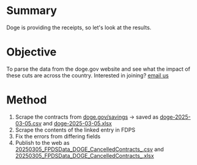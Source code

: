 # Summary
Doge is providing the receipts, so let's look at the results.

# Objective
To parse the data from the doge.gov website and see what the impact of these cuts are across the country. Interested in joining? [email us](mailto:dogeparser@gmail.com)

# Method
1. Scrape the contracts from [doge.gov/savings](https://doge.gov/savings) -> saved as [doge-2025-03-05.csv](data/doge-2025-03-05.csv) and [doge-2025-03-05.xlsx](data/doge-2025-03-05.xlsx)
2. Scrape the contents of the linked entry in FDPS
3. Fix the errors from differing fields
4. Publish to the web as [20250305_FPDSData_DOGE_CancelledContracts_.csv](data/20250305_FPDSData_DOGE_CancelledContracts_.csv) and [20250305_FPDSData_DOGE_CancelledContracts_.xlsx](data/20250305_FPDSData_DOGE_CancelledContracts_.xlsx)

